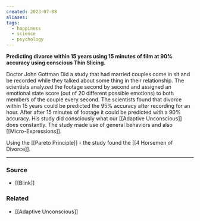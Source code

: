 ```yaml
---
created: 2023-07-08
aliases: 
tags:
  - happiness
  - science
  - psychology
---
```

**Predicting divorce within 15 years using 15 minutes of film at 90% accuracy using conscious Thin Slicing.**

Doctor John Gottman Did a study that had married couples come in sit and be recorded while they talked about some thing in their relationship. The scientists analyzed the footage second by second and assigned an emotional state score (out of 20 different possible emotions) to both members of the couple every second. The scientists found that divorce within 15 years could be predicted the 95% accuracy after recording for an hour. After after 15 minutes of footage it could be predicted with a 90% accuracy. His study did consciously what our [[Adaptive Unconscious]] does constantly. The study made use of general behaviors and also [[Micro-Expressions]].

Using the [[Pareto Principle]] - the study found the [[4 Horsemen of Divorce]].

---

### Source
- [[Blink]]

### Related
- [[Adaptive Unconscious]]